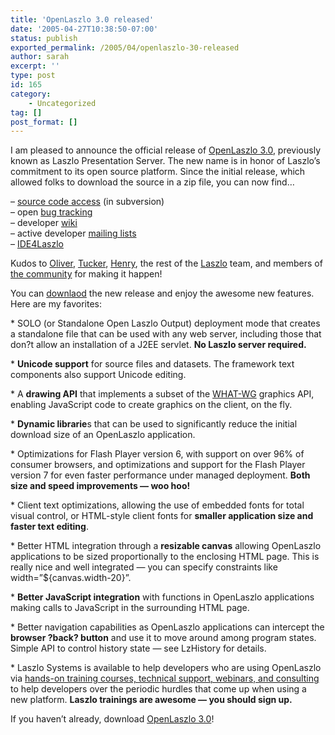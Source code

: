 ```yaml
---
title: 'OpenLaszlo 3.0 released'
date: '2005-04-27T10:38:50-07:00'
status: publish
exported_permalink: /2005/04/openlaszlo-30-released
author: sarah
excerpt: ''
type: post
id: 165
category:
    - Uncategorized
tag: []
post_format: []
---
```

I am pleased to announce the official release of [OpenLaszlo 3.0](http://www.openlaszlo.org), previously known as Laszlo Presentation Server. The new name is in honor of Laszlo’s commitment to its open source platform. Since the initial release, which allowed folks to download the source in a zip file, you can now find…

– [source code access](http://openlaszlo.org/wiki/Source_Access) (in subversion)  
– open [bug tracking](http://www.openlaszlo.org/jira)  
– developer [wiki](http://openlaszlo.org/wiki/Main_Page)  
– active developer [mailing lists](http://openlaszlo.org/development/lists/)  
– [IDE4Laszlo](http://alphaworks.ibm.com/tech/ide4laszlo/)

Kudos to [Oliver](http://osteele.com/), [Tucker](http://pt.withy.org/ptalk/), [Henry](http://people.csail.mit.edu/people/hqm/), the rest of the [Laszlo](http://www.laszlosystems.com/) team, and members of [the community](http://www.openlaszlo.org/development/contributors/) for making it happen!

You can [downlaod](http://www.openlaszlo.org/download) the new release and enjoy the awesome new features. Here are my favorites:

\* SOLO (or Standalone Open Laszlo Output) deployment mode that creates a standalone file that can be used with any web server, including those that don?t allow an installation of a J2EE servlet. **No Laszlo server required.**

\* **Unicode support** for source files and datasets. The framework text components also support Unicode editing.

\* A **drawing API** that implements a subset of the [WHAT-WG](http://www.whatwg.org/specs/web-apps/current-work/#graphics) graphics API, enabling JavaScript code to create graphics on the client, on the fly.

\* **Dynamic librarie**s that can be used to significantly reduce the initial download size of an OpenLaszlo application.

\* Optimizations for Flash Player version 6, with support on over 96% of consumer browsers, and optimizations and support for the Flash Player version 7 for even faster performance under managed deployment. **Both size and speed improvements — woo hoo!**

\* Client text optimizations, allowing the use of embedded fonts for total visual control, or HTML-style client fonts for **smaller application size and faster text editing**.

\* Better HTML integration through a **resizable canvas** allowing OpenLaszlo applications to be sized proportionally to the enclosing HTML page. This is really nice and well integrated — you can specify constraints like width=”${canvas.width-20}”.

\* **Better JavaScript integration** with functions in OpenLaszlo applications making calls to JavaScript in the surrounding HTML page.

\* Better navigation capabilities as OpenLaszlo applications can intercept the **browser ?back? button** and use it to move around among program states. Simple API to control history state — see LzHistory for details.

\* Laszlo Systems is available to help developers who are using OpenLaszlo via [hands-on training courses, technical support, webinars, and consulting](http://www.laszlosystems.com/services) to help developers over the periodic hurdles that come up when using a new platform. **Laszlo trainings are awesome — you should sign up.**

If you haven’t already, download [OpenLaszlo 3.0](http://www.openlaszlo.org/download)!